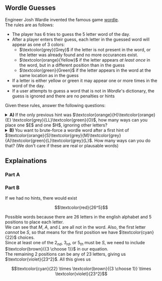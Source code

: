 ## Wordle Guesses
Engineer Josh Wardle invented the famous game [wordle](https://www.nytimes.com/games/wordle/index.html).  
The rules are as follows:  
  * The player has $6$ tries to guess the $5$ letter word of the day.
  * After a player enters their guess, each letter in the guessed word will appear as one of $3$ colors:
      * $\textcolor{grey}{Grey}$ if the letter is not present in the word, or the letter was already found and no more occurances exist.
      * $\textcolor{orange}{Yellow}$ if the letter appears *at least once* in the word, but in a different position than in the guess
      * $\textcolor{green}{Green}$ if the letter appears in the word at the same location as in the guess
  * If a letter is either yellow or green it may appear one or more times in the word of the day.
  * If a user attempts to guess a word that is not in *Wordle*'s dictionary, the guess is ignored and there are no penalties or hints
    
Given these rules, answer the following questions:
  <details><summary><b>A) </b>If the only previous hint was $\textcolor{orange}{H}\textcolor{orange}{E} \textcolor{grey}{LL}\textcolor{green}{O}$, how many ways can you place one $E$ and one $H$, ignoring other letters?</summary></details>
  <details><summary><b>B) </b>You want to brute-force a wordle word after a first hint of $\textcolor{orange}{S}\textcolor{grey}{M}\textcolor{grey}{A}\textcolor{green}{L}\textcolor{grey}{L}$.  How many ways can you do that? (We don't care if these are real or plausable words)</summary></details>

## Explainations
### Part A

### Part B
If we had no hints, there would exist
```math
\textcolor{red}{26^5}
```
Possible words because there are $26$ letters in the english alphabet and $5$ positions to place each letter.  
We can see that $M$, $A$, and $L$ are all not in the word.  Also, the first letter *cannot* be $S$, so that means for the first position we have $\textcolor{cyan}{22}$ choices.  
Since at least one of the $2_{nd}$, $3_{rd}$, or $5_{th}$ must be $S$, we need to include $\textcolor{brown}{{3 \choose 1}}$ in our equation.  
The remaining $2$ positions can be any of $23$ letters, giving us $\textcolor{violet}{23^2}$.
All this gives us
```math
\textcolor{cyan}{22} \times \textcolor{brown}{{3 \choose 1}} \times \textcolor{violet}{23^2}
```



  
